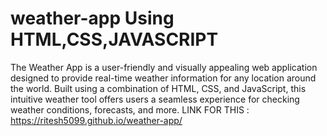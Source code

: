 # weather-app Using HTML,CSS,JAVASCRIPT
The Weather App is a user-friendly and visually appealing web application designed to provide real-time weather information for any location around the world. Built using a combination of HTML, CSS, and JavaScript, this intuitive weather tool offers users a seamless experience for checking weather conditions, forecasts, and more.
LINK FOR THIS :  https://ritesh5099.github.io/weather-app/
